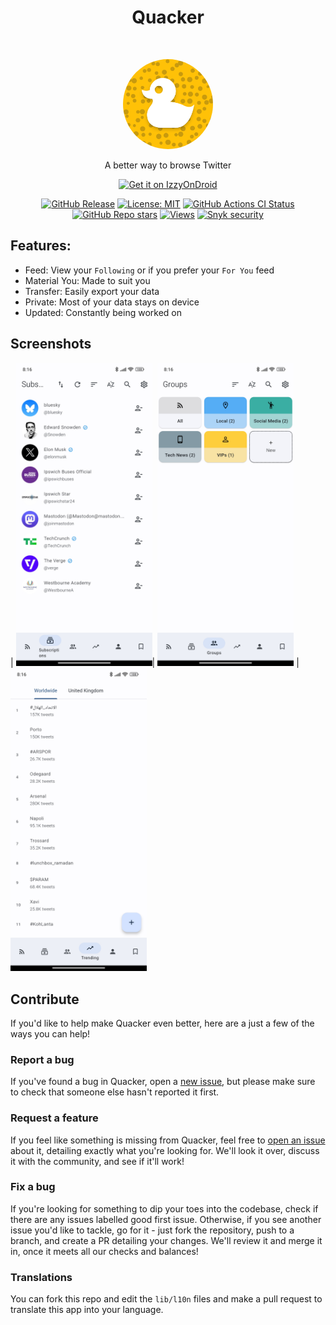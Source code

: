 <h1 align="center"> Quacker </h1> <br>
<p align="center">
  <a href="https://github.com/thehcj/quacker">
    <img alt="Quacker" title="Quacker" src="fastlane/metadata/android/en-US/images/icon.png" width="144" style="border-radius: 50%;">
  </a>
</p>
<p align="center">
  A better way to browse Twitter
</p>

<p align="center">
  <a href="https://apt.izzysoft.de/fdroid/index/apk/com.thehcj.quacker">
    <img alt="Get it on IzzyOnDroid" src="https://gitlab.com/IzzyOnDroid/repo/-/raw/master/assets/IzzyOnDroid.png" height="80"></a>
</p>
<p align="center">
<a href="https://github.com/TheHCJ/Quacker/releases/latest"><img alt="GitHub Release" src="https://badgen.net/github/release/TheHCJ/Quacker/stable"></a>
<a href="/LICENSE"><img alt="License: MIT" src="https://badgen.net/github/license/TheHCJ/Quacker"></a>
<a href="https://github.com/TheHCJ/Quacker/actions/workflows/ci.yml"><img alt="GitHub Actions CI Status" src="https://github.com/TheHCJ/Quacker/actions/workflows/ci.yml/badge.svg">
<a href="https://github.com/TheHCJ/Quacker"><img alt="GitHub Repo stars" src="https://badgen.net/github/stars/TheHCJ/Quacker"></a>
<a href="https://github.com/TheHCJ/Quacker"><img alt="Views" src="https://img.shields.io/endpoint?url=https%3A%2F%2Fhits.dwyl.com%2FTheHCJ%2FQuacker.json&label=views&color=FF5252"></a>
<a href="https://github.com/TheHCJ/Quacker"><img alt="Snyk security" src="https://snyk.io/test/github/TheHCJ/Quacker/badge.svg"></a>
</p>
 
## Features:
* Feed: View your `Following` or if you prefer your `For You` feed
* Material You: Made to suit you
* Transfer: Easily export your data
* Private: Most of your data stays on device
* Updated: Constantly being worked on

## Screenshots

| <img alt="Viewing subscriptions" src="fastlane/metadata/android/en-US/images/phoneScreenshots/1.jpg" width="218"/>| <img alt="Viewing groups" src="fastlane/metadata/android/en-US/images/phoneScreenshots/2.jpg" width="218"/> | <img alt="Viewing trends" src="fastlane/metadata/android/en-US/images/phoneScreenshots/3.jpg" width="218"/>

## Contribute
If you'd like to help make Quacker even better, here are a just a few of the ways you can help!

### Report a bug
If you've found a bug in Quacker, open a [new issue](https://github.com/thehcj/quacker/issues/new/choose), but please make sure to check that someone else hasn't reported it first.

### Request a feature
If you feel like something is missing from Quacker, feel free to [open an issue](https://github.com/thehcj/quacker/issues/new/choose) about it, detailing exactly what you're looking for. We'll look it over, discuss it with the community, and see if it'll work!

### Fix a bug
If you're looking for something to dip your toes into the codebase, check if there are any issues labelled good first issue. Otherwise, if you see another issue you'd like to tackle, go for it - just fork the repository, push to a branch, and create a PR detailing your changes. We'll review it and merge it in, once it meets all our checks and balances!

### Translations
You can fork this repo and edit the `lib/l10n` files and make a pull request to translate this app into your language.

